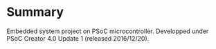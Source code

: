 # Summary
Embedded system project on PSoC microcontroller. Developped under PSoC Creator 4.0 Update 1 (released 2016/12/20).